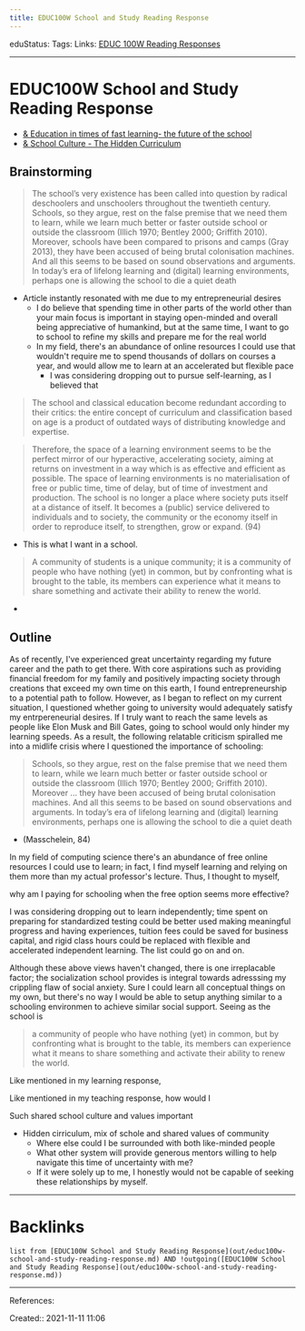 ```yaml
---
title: EDUC100W School and Study Reading Response
---
```

eduStatus: 
Tags: 
Links: [EDUC 100W Reading Responses](out/educ-100w-reading-responses.md)
___
# EDUC100W School and Study Reading Response
- [& Education in times of fast learning- the future of the school](out/-education-in-times-of-fast-learning-the-future-of-the-school.md)
- [& School Culture - The Hidden Curriculum](out/-school-culture-the-hidden-curriculum.md)
## Brainstorming
> The school’s very existence has been called into question by radical deschoolers and unschoolers throughout the twentieth century. Schools, so they argue, rest on the false premise that we need them to learn, while we learn much better or faster outside school or outside the classroom (Illich 1970; Bentley 2000; Griffith 2010). Moreover, schools have been compared to prisons and camps (Gray 2013), they have been accused of being brutal colonisation machines. And all this seems to be based on sound observations and arguments. In today’s era of lifelong learning and (digital) learning environments, perhaps one is allowing the school to die a quiet death

- Article instantly resonated with me due to my entrepreneurial desires
	- I do believe that spending time in other parts of the world other than your main focus is important in staying open-minded and overall being appreciative of humankind, but at the same time, I want to go to school to refine my skills and prepare me for the real world
	- In my field, there's an abundance of online resources I could use that wouldn't require me to spend thousands of dollars on courses a year, and would allow me to learn at an accelerated but flexible pace
		- I was considering dropping out to pursue self-learning, as I believed that
> The school and classical education become redundant according to their critics: the entire concept of curriculum and classification based on age is a product of outdated ways of distributing knowledge and expertise.

> Therefore, the space of a learning environment seems to be the perfect mirror of our hyperactive, accelerating society, aiming at returns on investment in a way which is as effective and efficient as possible. The space of learning environments is no materialisation of free or public time, time of delay, but of time of investment and production. The school is no longer a place where society puts itself at a distance of itself. It becomes a (public) service delivered to individuals and to society, the community or the economy itself in order to reproduce itself, to strengthen, grow or expand. (94)
- This is what I want in a school. 

 > A community of students is a unique community; it is a community of people who have nothing (yet) in common, but by confronting what is brought to the table, its members can experience what it means to share something and activate their ability to renew the world.
- 

## Outline
As of recently, I've experienced great uncertainty regarding my future career and the path to get there. With core aspirations such as providing financial freedom for my family and positively impacting society through creations that exceed my own time on this earth, I found entrepreneurship to a potential path to follow. However, as I began to reflect on my current situation, I questioned whether going to university would adequately satisfy my entrpereneurial desires. If I truly want to reach the same levels as people like Elon Musk and Bill Gates, going to school would only hinder my learning speeds. As a result, the following relatable criticism spiralled me into a midlife crisis where I questioned the importance of schooling:

> Schools, so they argue, rest on the false premise that we need them to learn, while we learn much better or faster outside school or outside the classroom (Illich 1970; Bentley 2000; Griffith 2010). Moreover ... they have been accused of being brutal colonisation machines. And all this seems to be based on sound observations and arguments. In today’s era of lifelong learning and (digital) learning environments, perhaps one is allowing the school to die a quiet death
- (Masschelein, 84)

In my field of computing science there's an abundance of free online resources I could use to learn; in fact, I find myself learning and relying on them more than my actual professor's lecture. Thus, I thought to myself,

why am I paying for schooling when the free option seems more effective?

I was considering dropping out to learn independently; time spent on preparing for standardized testing could be better used making meaningful progress and having experiences, tuition fees could be saved for business capital, and rigid class hours could be replaced with flexible and accelerated independent learning. The list could go on and on.

Although these above views haven't changed, there is one irreplacable factor; the socialization school provides is integral towards adresssing my crippling flaw of social anxiety. Sure I could learn all conceptual things on my own, but there's no way I would be able to setup anything similar to a schooling environmen to achieve similar social support. Seeing as the school is

> a community of people who have nothing (yet) in common, but by confronting what is brought to the table, its members can experience what it means to share something and activate their ability to renew the world.

Like mentioned in my learning response, 

Like mentioned in my teaching response, how would I 

Such shared school culture and values important

- Hidden cirriculum, mix of schole and shared values of community
	- Where else could I be surrounded with both like-minded people
	- What other system will provide generous mentors willing to help navigate this time of uncertainty with me? 
	- If it were solely up to me, I honestly would not be capable of seeking these relationships by myself.

___
# Backlinks
```dataview
list from [EDUC100W School and Study Reading Response](out/educ100w-school-and-study-reading-response.md) AND !outgoing([EDUC100W School and Study Reading Response](out/educ100w-school-and-study-reading-response.md))
```
___
References:

Created:: 2021-11-11 11:06
